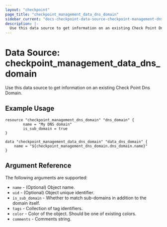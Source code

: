 ```yaml
---
layout: "checkpoint"
page_title: "checkpoint_management_data_dns_domain"
sidebar_current: "docs-checkpoint-data-source-checkpoint-management-dns-domain"
description: |-
  Use this data source to get information on an existing Check Point Dns Domain.
---
```


# Data Source: checkpoint_management_data_dns_domain

Use this data source to get information on an existing Check Point Dns Domain.

## Example Usage


```hcl
resource "checkpoint_management_dns_domain" "dns_domain" {
        name = "My DNS domain"
		is_sub_domain = true
}

data "checkpoint_management_data_dns_domain" "data_dns_domain" {
    name = "${checkpoint_management_dns_domain.dns_domain.name}"
}
```

## Argument Reference

The following arguments are supported:

* `name` - (Optional) Object name. 
* `uid` - (Optional) Object unique identifier. 
* `is_sub_domain` - Whether to match sub-domains in addition to the domain itself. 
* `tags` - Collection of tag identifiers.
* `color` - Color of the object. Should be one of existing colors. 
* `comments` - Comments string. 
